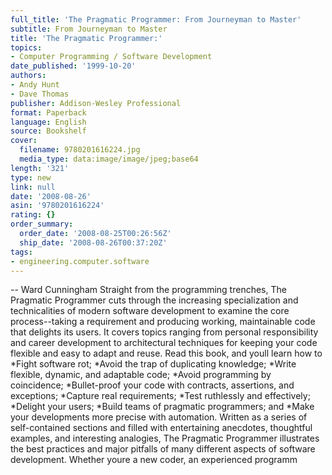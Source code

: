 ```yaml
---
full_title: 'The Pragmatic Programmer: From Journeyman to Master'
subtitle: From Journeyman to Master
title: 'The Pragmatic Programmer:'
topics:
- Computer Programming / Software Development
date_published: '1999-10-20'
authors:
- Andy Hunt
- Dave Thomas
publisher: Addison-Wesley Professional
format: Paperback
language: English
source: Bookshelf
cover:
  filename: 9780201616224.jpg
  media_type: data:image/image/jpeg;base64
length: '321'
type: new
link: null
date: '2008-08-26'
asin: '9780201616224'
rating: {}
order_summary:
  order_date: '2008-08-25T00:26:56Z'
  ship_date: '2008-08-26T00:37:20Z'
tags:
- engineering.computer.software
---
```

-- Ward Cunningham Straight from the programming trenches, The Pragmatic Programmer cuts through the increasing specialization and technicalities of modern software development to examine the core process--taking a requirement and producing working, maintainable code that delights its users. It covers topics ranging from personal responsibility and career development to architectural techniques for keeping your code flexible and easy to adapt and reuse. Read this book, and youll learn how to *Fight software rot; *Avoid the trap of duplicating knowledge; *Write flexible, dynamic, and adaptable code; *Avoid programming by coincidence; *Bullet-proof your code with contracts, assertions, and exceptions; *Capture real requirements; *Test ruthlessly and effectively; *Delight your users; *Build teams of pragmatic programmers; and *Make your developments more precise with automation. Written as a series of self-contained sections and filled with entertaining anecdotes, thoughtful examples, and interesting analogies, The Pragmatic Programmer illustrates the best practices and major pitfalls of many different aspects of software development. Whether youre a new coder, an experienced programm

